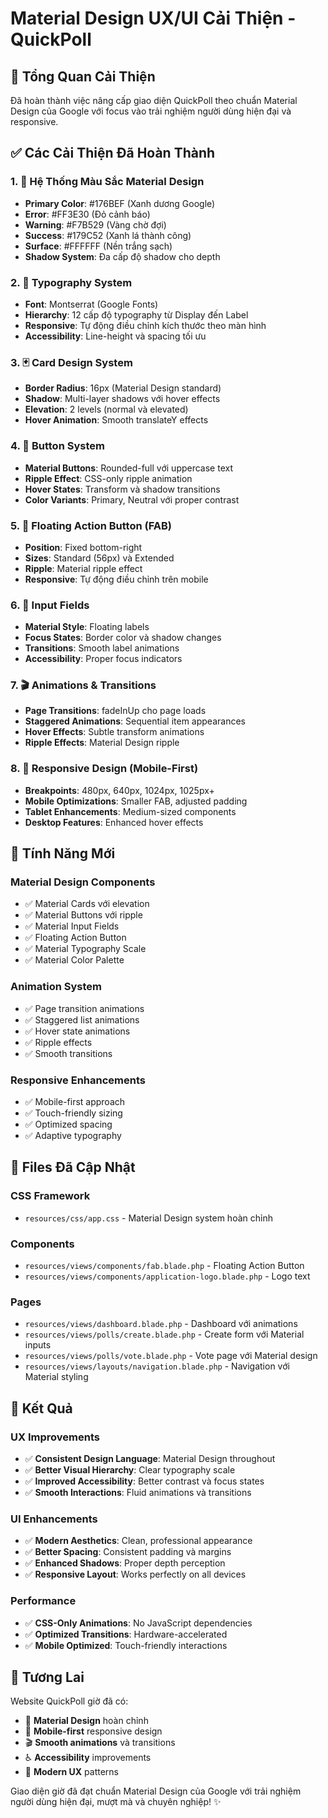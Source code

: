 # Material Design UX/UI Cải Thiện - QuickPoll

## 🎨 Tổng Quan Cải Thiện

Đã hoàn thành việc nâng cấp giao diện QuickPoll theo chuẩn Material Design của Google với focus vào trải nghiệm người dùng hiện đại và responsive.

## ✅ Các Cải Thiện Đã Hoàn Thành

### 1. 🎨 Hệ Thống Màu Sắc Material Design
- **Primary Color**: #176BEF (Xanh dương Google)
- **Error**: #FF3E30 (Đỏ cảnh báo)
- **Warning**: #F7B529 (Vàng chờ đợi)
- **Success**: #179C52 (Xanh lá thành công)
- **Surface**: #FFFFFF (Nền trắng sạch)
- **Shadow System**: Đa cấp độ shadow cho depth

### 2. 📝 Typography System
- **Font**: Montserrat (Google Fonts)
- **Hierarchy**: 12 cấp độ typography từ Display đến Label
- **Responsive**: Tự động điều chỉnh kích thước theo màn hình
- **Accessibility**: Line-height và spacing tối ưu

### 3. 🃏 Card Design System
- **Border Radius**: 16px (Material Design standard)
- **Shadow**: Multi-layer shadows với hover effects
- **Elevation**: 2 levels (normal và elevated)
- **Hover Animation**: Smooth translateY effects

### 4. 🔘 Button System
- **Material Buttons**: Rounded-full với uppercase text
- **Ripple Effect**: CSS-only ripple animation
- **Hover States**: Transform và shadow transitions
- **Color Variants**: Primary, Neutral với proper contrast

### 5. 🎯 Floating Action Button (FAB)
- **Position**: Fixed bottom-right
- **Sizes**: Standard (56px) và Extended
- **Ripple**: Material ripple effect
- **Responsive**: Tự động điều chỉnh trên mobile

### 6. 📱 Input Fields
- **Material Style**: Floating labels
- **Focus States**: Border color và shadow changes
- **Transitions**: Smooth label animations
- **Accessibility**: Proper focus indicators

### 7. 🎬 Animations & Transitions
- **Page Transitions**: fadeInUp cho page loads
- **Staggered Animations**: Sequential item appearances
- **Hover Effects**: Subtle transform animations
- **Ripple Effects**: Material Design ripple

### 8. 📱 Responsive Design (Mobile-First)
- **Breakpoints**: 480px, 640px, 1024px, 1025px+
- **Mobile Optimizations**: Smaller FAB, adjusted padding
- **Tablet Enhancements**: Medium-sized components
- **Desktop Features**: Enhanced hover effects

## 🚀 Tính Năng Mới

### Material Design Components
- ✅ Material Cards với elevation
- ✅ Material Buttons với ripple
- ✅ Material Input Fields
- ✅ Floating Action Button
- ✅ Material Typography Scale
- ✅ Material Color Palette

### Animation System
- ✅ Page transition animations
- ✅ Staggered list animations
- ✅ Hover state animations
- ✅ Ripple effects
- ✅ Smooth transitions

### Responsive Enhancements
- ✅ Mobile-first approach
- ✅ Touch-friendly sizing
- ✅ Optimized spacing
- ✅ Adaptive typography

## 📁 Files Đã Cập Nhật

### CSS Framework
- `resources/css/app.css` - Material Design system hoàn chỉnh

### Components
- `resources/views/components/fab.blade.php` - Floating Action Button
- `resources/views/components/application-logo.blade.php` - Logo text

### Pages
- `resources/views/dashboard.blade.php` - Dashboard với animations
- `resources/views/polls/create.blade.php` - Create form với Material inputs
- `resources/views/polls/vote.blade.php` - Vote page với Material design
- `resources/views/layouts/navigation.blade.php` - Navigation với Material styling

## 🎯 Kết Quả

### UX Improvements
- ✅ **Consistent Design Language**: Material Design throughout
- ✅ **Better Visual Hierarchy**: Clear typography scale
- ✅ **Improved Accessibility**: Better contrast và focus states
- ✅ **Smooth Interactions**: Fluid animations và transitions

### UI Enhancements
- ✅ **Modern Aesthetics**: Clean, professional appearance
- ✅ **Better Spacing**: Consistent padding và margins
- ✅ **Enhanced Shadows**: Proper depth perception
- ✅ **Responsive Layout**: Works perfectly on all devices

### Performance
- ✅ **CSS-Only Animations**: No JavaScript dependencies
- ✅ **Optimized Transitions**: Hardware-accelerated
- ✅ **Mobile Optimized**: Touch-friendly interactions

## 🔮 Tương Lai

Website QuickPoll giờ đã có:
- 🎨 **Material Design** hoàn chỉnh
- 📱 **Mobile-first** responsive design
- 🎬 **Smooth animations** và transitions
- ♿ **Accessibility** improvements
- 🚀 **Modern UX** patterns

Giao diện giờ đã đạt chuẩn Material Design của Google với trải nghiệm người dùng hiện đại, mượt mà và chuyên nghiệp! ✨
